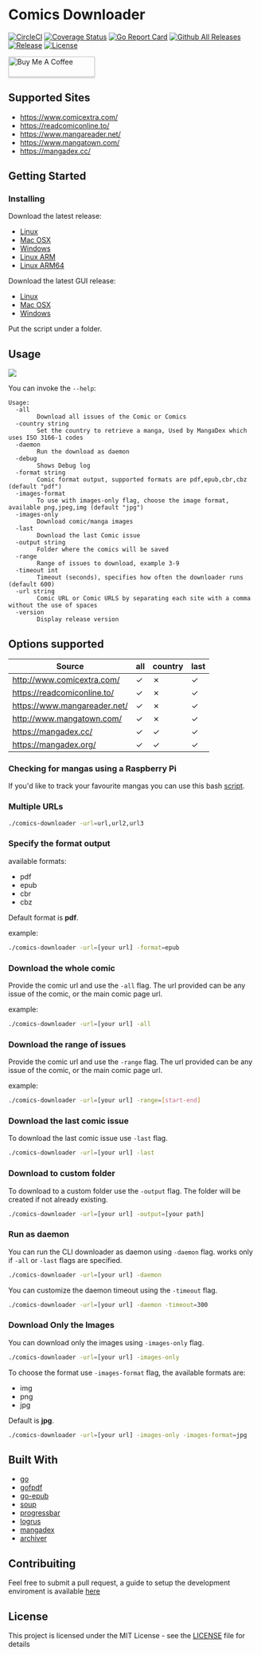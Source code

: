 # Comics Downloader

[![CircleCI](https://circleci.com/gh/Girbons/comics-downloader/tree/master.svg?style=svg)](https://circleci.com/gh/Girbons/comics-downloader/tree/master)
[![Coverage Status](https://img.shields.io/coveralls/github/Girbons/comics-downloader.svg?style=flat-square)](https://coveralls.io/github/Girbons/comics-downloader?branch=master)
[![Go Report Card](https://goreportcard.com/badge/github.com/Girbons/comics-downloader)](https://goreportcard.com/report/github.com/Girbons/comics-downloader)
[![Github All Releases](https://img.shields.io/github/downloads/Girbons/comics-downloader/total.svg?style=flat-square)]()
[![Release](https://img.shields.io/github/release/Girbons/comics-downloader.svg?style=flat-square)](https://github.com/Girbons/comics-downloader/releases/latest)
[![License](https://img.shields.io/badge/license-MIT-blue.svg?style=flat-square)](LICENSE)

<a href="https://www.buymeacoffee.com/Girbons" target="_blank"><img src="https://www.buymeacoffee.com/assets/img/custom_images/orange_img.png" alt="Buy Me A Coffee" style="height: 41px !important;width: 174px !important;box-shadow: 0px 3px 2px 0px rgba(190, 190, 190, 0.5) !important;-webkit-box-shadow: 0px 3px 2px 0px rgba(190, 190, 190, 0.5) !important;" ></a>

## Supported Sites

- https://www.comicextra.com/
- https://readcomiconline.to/
- https://www.mangareader.net/
- https://www.mangatown.com/
- https://mangadex.cc/

## Getting Started

### Installing

Download the latest release:

- [Linux](https://github.com/Girbons/comics-downloader/releases/download/v0.27.0/comics-downloader)
- [Mac OSX](https://github.com/Girbons/comics-downloader/releases/download/v0.27.0/comics-downloader-osx)
- [Windows](https://github.com/Girbons/comics-downloader/releases/download/v0.27.0/comics-downloader.exe)
- [Linux ARM](https://github.com/Girbons/comics-downloader/releases/download/v0.27.0/comics-downloader-linux-arm)
- [Linux ARM64](https://github.com/Girbons/comics-downloader/releases/download/v0.27.0/comics-downloader-linux-arm64)

Download the latest GUI release:

- [Linux](https://github.com/Girbons/comics-downloader/releases/download/v0.27.0/comics-downloader-gui)
- [Mac OSX](https://github.com/Girbons/comics-downloader/releases/download/v0.27.0/comics-downloader-gui-osx)
- [Windows](https://github.com/Girbons/comics-downloader/releases/download/v0.27.0/comics-downloader-gui-windows.exe)

Put the script under a folder.

## Usage

<img src="img/usage.gif?raw=true" />

You can invoke the `--help`:

```
Usage:
  -all
        Download all issues of the Comic or Comics
  -country string
        Set the country to retrieve a manga, Used by MangaDex which uses ISO 3166-1 codes
  -daemon
        Run the download as daemon
  -debug
    	Shows Debug log
  -format string
        Comic format output, supported formats are pdf,epub,cbr,cbz (default "pdf")
  -images-format
        To use with images-only flag, choose the image format, available png,jpeg,img (default "jpg")
  -images-only
        Download comic/manga images
  -last
        Download the last Comic issue
  -output string
        Folder where the comics will be saved
  -range
        Range of issues to download, example 3-9
  -timeout int
        Timeout (seconds), specifies how often the downloader runs (default 600)
  -url string
        Comic URL or Comic URLS by separating each site with a comma without the use of spaces
  -version
        Display release version
```

## Options supported

| Source                      | all    | country| last   |
|-----------------------------|--------|--------|--------|
|http://www.comicextra.com/   |&#x2713;|&#x2717;|&#x2713;|
|https://readcomiconline.to/  |&#x2713;|&#x2717;|&#x2713;|
|https://www.mangareader.net/ |&#x2713;|&#x2717;|&#x2713;|
|http://www.mangatown.com/    |&#x2713;|&#x2717;|&#x2713;|
|https://mangadex.cc/         |&#x2713;|&#x2713;|&#x2713;|
|https://mangadex.org/        |&#x2713;|&#x2713;|&#x2713;|

### Checking for mangas using a Raspberry Pi

If you'd like to track your favourite mangas you can use this bash [script](https://gist.github.com/nestukh/5397b836c8e5f34f6feb4ec4efe6b86a).

### Multiple URLs

```bash
./comics-downloader -url=url,url2,url3
```

### Specify the format output

available formats:

- pdf
- epub
- cbr
- cbz

Default format is __pdf__.

example:

```bash
./comics-downloader -url=[your url] -format=epub
```

### Download the whole comic

Provide the comic url and use the `-all` flag. The url provided can be any issue of the comic, or the main comic page url.

example:

```bash
./comics-downloader -url=[your url] -all
```

### Download the range of issues

Provide the comic url and use the `-range` flag. The url provided can be any issue of the comic, or the main comic page url.

example:

```bash
./comics-downloader -url=[your url] -range=[start-end]
```

### Download the last comic issue

To download the last comic issue use `-last` flag.

```bash
./comics-downloader -url=[your url] -last
```

### Download to custom folder

To download to a custom folder use the `-output` flag.
The folder will be created if not already existing.

```bash
./comics-downloader -url=[your url] -output=[your path]
```

### Run as daemon

You can run the CLI downloader as daemon using `-daemon` flag.
works only if `-all` or `-last` flags are specified.

```bash
./comics-downloader -url=[your url] -daemon
```
You can customize the daemon timeout using the `-timeout` flag.

```bash
./comics-downloader -url=[your url] -daemon -timeout=300
```

### Download Only the Images

You can download only the images using `-images-only` flag.

```bash
./comics-downloader -url=[your url] -images-only
```

To choose the format use `-images-format` flag, the available formats are:

* img
* png
* jpg

Default is __jpg__.

```bash
./comics-downloader -url=[your url] -images-only -images-format=jpg
```

## Built With

- [go](https://github.com/golang/go)
- [gofpdf](https://github.com/jung-kurt/gofpdf)
- [go-epub](http://github.com/bmaupin/go-epub)
- [soup](https://github.com/anaskhan96/soup)
- [progressbar](https://github.com/schollz/progressbar)
- [logrus](https://github.com/sirupsen/logrus)
- [mangadex](https://github.com/bake/mangadex)
- [archiver](https://github.com/mholt/archiver)

## Contribuiting

Feel free to submit a pull request, a guide to setup the development enviroment is available [here](docs/dev.md)

## License

This project is licensed under the MIT License - see the [LICENSE](LICENSE) file for details
